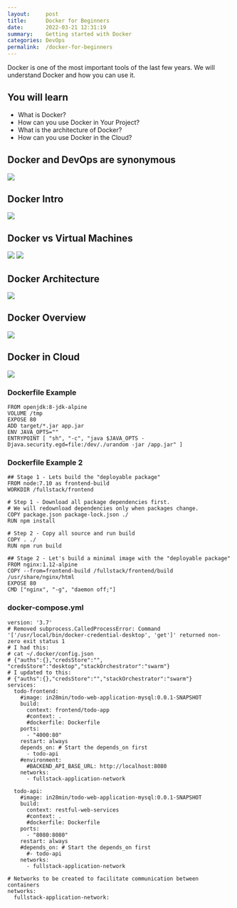 ```yaml
---
layout:     post
title:      Docker for Beginners
date:       2022-03-21 12:31:19
summary:    Getting started with Docker 
categories: DevOps
permalink:  /docker-for-beginners
---
```


Docker is one of the most important tools of the last few years. We will understand Docker and how you can use it.

## You will learn
- What is Docker?
- How can you use Docker in Your Project?
- What is the architecture of Docker?
- How can you use Docker in the Cloud?

## Docker and DevOps are synonymous

![](/images/aws/Google-Trends-Docker-And-DevOps.png)

## Docker Intro

![](/images/aws/Docker-DevOps-02.png)

## Docker vs Virtual Machines

![](/images/aws/docker-traditional-deployment.png)
![](/images/aws/docker-virtual-machine-deployment.png)

## Docker Architecture
![](/images/aws/docker-architecture.png)


## Docker Overview
![](/images/aws/kubernetes-06-deployment-1.png)

## Docker in Cloud
![](/images/aws/docker-zz-deployment.png)

### Dockerfile Example

```
FROM openjdk:8-jdk-alpine
VOLUME /tmp
EXPOSE 80
ADD target/*.jar app.jar
ENV JAVA_OPTS=""
ENTRYPOINT [ "sh", "-c", "java $JAVA_OPTS -Djava.security.egd=file:/dev/./urandom -jar /app.jar" ]
```

### Dockerfile Example 2

```
## Stage 1 - Lets build the "deployable package"
FROM node:7.10 as frontend-build
WORKDIR /fullstack/frontend

# Step 1 - Download all package dependencies first.
# We will redownload dependencies only when packages change.
COPY package.json package-lock.json ./
RUN npm install

# Step 2 - Copy all source and run build
COPY . ./
RUN npm run build

## Stage 2 - Let's build a minimal image with the "deployable package"
FROM nginx:1.12-alpine
COPY --from=frontend-build /fullstack/frontend/build /usr/share/nginx/html
EXPOSE 80
CMD ["nginx", "-g", "daemon off;"]
```

### docker-compose.yml

```
version: '3.7'
# Removed subprocess.CalledProcessError: Command '['/usr/local/bin/docker-credential-desktop', 'get']' returned non-zero exit status 1
# I had this:
# cat ~/.docker/config.json
# {"auths":{},"credsStore":"", "credsStore":"desktop","stackOrchestrator":"swarm"}
# I updated to this:
# {"auths":{},"credsStore":"","stackOrchestrator":"swarm"}
services:
  todo-frontend:
    #image: in28min/todo-web-application-mysql:0.0.1-SNAPSHOT
    build:
      context: frontend/todo-app
      #context: .
      #dockerfile: Dockerfile
    ports:
      - "4000:80"
    restart: always
    depends_on: # Start the depends_on first
      - todo-api 
    #environment:
      #BACKEND_API_BASE_URL: http://localhost:8080
    networks:
      - fullstack-application-network

  todo-api:
    #image: in28min/todo-web-application-mysql:0.0.1-SNAPSHOT
    build:
      context: restful-web-services
      #context: .
      #dockerfile: Dockerfile
    ports:
      - "8080:8080"
    restart: always
    #depends_on: # Start the depends_on first
      #- todo-api 
    networks:
      - fullstack-application-network
  
# Networks to be created to facilitate communication between containers
networks:
  fullstack-application-network:
```